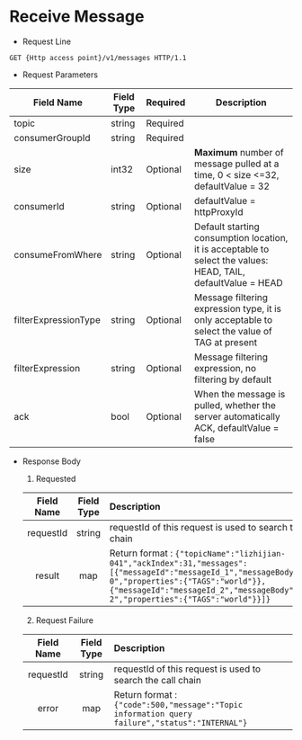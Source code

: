 # Receive Message

- Request Line

```
GET {Http access point}/v1/messages HTTP/1.1
```

- Request Parameters

| Field Name                     | Field Type | Required     | Description                                                        |
| -------------------- | ---------- | ------------ | ----------------------------------------------------------- |
| topic                | string     | Required     |                                                             |
| consumerGroupId      | string     | Required     |                                                             |
| size                 | int32      | Optional     | **Maximum** number of message pulled at a time, 0 < size <=32, defaultValue = 32  |
| consumerId           | string     | Optional     | defaultValue = httpProxyId              |
| consumeFromWhere     | string     | Optional     | Default starting consumption location, it is acceptable to select the values: HEAD, TAIL, defaultValue = HEAD |
| filterExpressionType | string     | Optional     | Message filtering expression type, it is only acceptable to select the value of TAG at present                       |
| filterExpression     | string     | Optional     | Message filtering expression, no filtering by default                                |
| ack                  | bool       | Optional     | When the message is pulled, whether the server automatically ACK, defaultValue = false           |

- Response Body

  1. Requested

  |  Field Name   | Field Type | Description                                                         |
  | :-------: | :------: | :----------------------------------------------------------- |
  | requestId |  string  | requestId of this request is used to search the call chain |
  |  result   |   map    | Return format : `{"topicName":"lizhijian-041","ackIndex":31,"messages":[{"messageId":"messageId_1","messageBody":"test-0","properties":{"TAGS":"world"}},{"messageId":"messageId_2","messageBody":"test-2","properties":{"TAGS":"world"}}]}`|

  2. Request Failure

  | Field Name | Field Type | Description                                                         |
  | :-------: | :------: | :----------------------------------------------------------- |
  | requestId |  string  | requestId of this request is used to search the call chain |
  |   error   |   map    | Return format : `{"code":500,"message":"Topic information query failure","status":"INTERNAL"}`|
